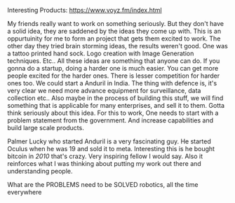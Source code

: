 Interesting Products:
https://www.voyz.fm/index.html

My friends really want to work on something seriously. But they don't have a solid idea, they are saddened by the ideas they come up with. This is an oppurtuinity for me to form an project that gets them excited to work.
The other day they tried brain storming ideas, the results weren't good.
One was a tattoo printed hand sock.
Logo creation with Image Generation techniques.
Etc..
All these ideas are something that anyone can do. If you gonna do a startup, doing a harder one is much easier. You can get more people excited for the harder ones. There is lesser competition for harder ones too.
We could start a Anduril in India. The thing with defence is, it's very clear we need more advance equipment for surveillance, data collection etc.. 
Also maybe in the process of building this stuff, we will find something that is applicable for many enterprises, and sell it to them. Gotta think seriously about this idea. 
For this to work, One needs to start with a problem statement from the government. And increase capabilities and build large scale products.

Palmer Lucky who started Anduril is a very fascinating guy. He started Oculus when he was 19 and sold it to meta. Interesting this is he bought bitcoin in *2010* that's crazy.
Very inspiring fellow I would say. Also it reinforces what I was thinking about putting my work out there and understanding people.

What are the PROBLEMS need to be SOLVED
robotics, all the time everywhere